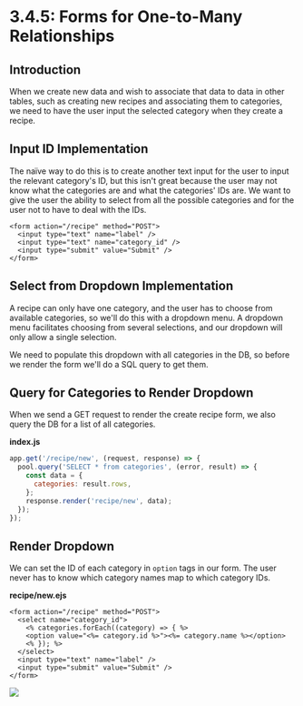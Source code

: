 # 3.4.5: Forms for One-to-Many Relationships

## Introduction

When we create new data and wish to associate that data to data in other tables, such as creating new recipes and associating them to categories, we need to have the user input the selected category when they create a recipe.

## Input ID Implementation

The naïve way to do this is to create another text input for the user to input the relevant category's ID, but this isn't great because the user may not know what the categories are and what the categories' IDs are. We want to give the user the ability to select from all the possible categories and for the user not to have to deal with the IDs.

```markup
<form action="/recipe" method="POST">
  <input type="text" name="label" />
  <input type="text" name="category_id" />
  <input type="submit" value="Submit" />
</form>
```

## Select from Dropdown Implementation

A recipe can only have one category, and the user has to choose from available categories, so we'll do this with a dropdown menu. A dropdown menu facilitates choosing from several selections, and our dropdown will only allow a single selection.

We need to populate this dropdown with all categories in the DB, so before we render the form we'll do a SQL query to get them.

## Query for Categories to Render Dropdown

When we send a GET request to render the create recipe form, we also query the DB for a list of all categories.

**index.js**

```javascript
app.get('/recipe/new', (request, response) => {
  pool.query('SELECT * from categories', (error, result) => {
    const data = {
      categories: result.rows,
    };
    response.render('recipe/new', data);
  });
});
```

## Render Dropdown

We can set the ID of each category in `option` tags in our form. The user never has to know which category names map to which category IDs.

**recipe/new.ejs**

```markup
<form action="/recipe" method="POST">
  <select name="category_id">
    <% categories.forEach((category) => { %>
    <option value="<%= category.id %>"><%= category.name %></option>
    <% }); %>
  </select>
  <input type="text" name="label" />
  <input type="submit" value="Submit" />
</form>
```

![](../../../old\_bootcamp\_docs/.gitbook/assets/screen-shot-2020-11-24-at-3.39.35-pm.png)
